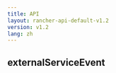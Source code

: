 ```yaml
---
title: API
layout: rancher-api-default-v1.2
version: v1.2
lang: zh
---
```


## externalServiceEvent





